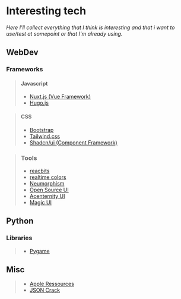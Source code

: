# Interesting tech

*Here I'll collect everything that I think is interesting and that i want to use/test at somepoint or that I'm already using.*

## WebDev

### Frameworks

> #### Javascript
> - [Nuxt.js (Vue Framework)](https://nuxt.com/)
> - [Hugo.js](https://gohugo.io/)

> #### CSS
> - [Bootstrap](https://getbootstrap.com/)
> - [Tailwind.css](https://tailwindcss.com/)
> - [Shadcn/ui (Component Framework)](https://ui.shadcn.com/)

> ### Tools
> - [reacbits](https://www.reactbits.dev/)
> - [realtime colors](https://www.realtimecolors.com/?colors=050315-fbfbfe-2f27ce-dedcff-433bff&fonts=Inter-Inter)
> - [Neumorphism](https://neumorphism.io/#e0e0e0)
> - [Open Source UI](https://uiverse.io/)
> - [Acenternity UI](https://ui.aceternity.com/)
> - [Magic UI](https://magicui.design/)

## Python

### Libraries
> - [Pygame](https://www.pygame.org/news)


## Misc

> - [Apple Ressources](https://developer.apple.com/design/resources/)
> - [JSON Crack](https://github.com/AykutSarac/jsoncrack-vscode)
